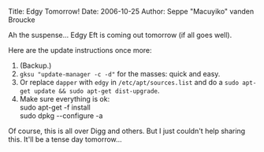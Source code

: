 Title: Edgy Tomorrow!
Date: 2006-10-25
Author: Seppe "Macuyiko" vanden Broucke

Ah the suspense... Edgy Eft is coming out tomorrow (if all goes well).  
  
Here are the update instructions once more:  1. (Backup.)2. `gksu "update-manager -c -d"` for the masses: quick and easy.3. Or replace `dapper` with `edgy` in `/etc/apt/sources.list` and do a `sudo apt-get update && sudo apt-get dist-upgrade`.4. Make sure everything is ok:      sudo apt-get -f install      sudo dpkg --configure -a
Of course, this is all over Digg and others. But I just couldn't help sharing this. It'll be a tense day tomorrow...
